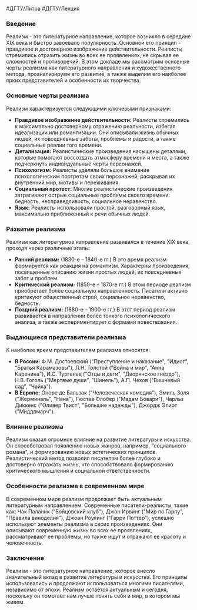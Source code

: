 #ДГТУ/Литра #ДГТУ/Лекция 
### Введение

Реализм - это литературное направление, которое возникло в середине XIX века и быстро завоевало популярность. Основной его принцип - правдивое и достоверное изображение действительности. Реалисты стремились отразить жизнь во всех ее проявлениях, не скрывая ее сложностей и противоречий. В этом докладе мы рассмотрим основные черты реализма как литературного направления и художественного метода, проанализируем его развитие, а также выделим его наиболее ярких представителей и особенности их творчества.

### Основные черты реализма

Реализм характеризуется следующими ключевыми признаками:

* **Правдивое изображение действительности:** Реалисты стремились к максимально достоверному отражению реальности, избегая идеализации или романтизации. Они описывали жизнь обычных людей, их повседневные заботы, проблемы и радости, а также социальные реалии того времени.
* **Детализация:** Реалистические произведения насыщены деталями, которые помогают воссоздать атмосферу времени и места, а также подчеркнуть индивидуальные черты персонажей.
* **Психологизм:** Реалисты уделяли большое внимание психологическим портретам своих персонажей, раскрывая их внутренний мир, мотивы и переживания. 
* **Социальный протест:** Многие реалистические произведения затрагивают острые социальные проблемы своего времени: бедность, несправедливость, социальное неравенство. 
* **Язык:** Реалисты использовали простой, разговорный язык, максимально приближенный к речи обычных людей.

### Развитие реализма

Реализм как литературное направление развивался в течение XIX века, проходя через различные этапы:

* **Ранний реализм:** (1830-е – 1840-е гг.) В это время реализм формируется как реакция на романтизм. Характерны произведения, посвященные описанию жизни простых людей, их повседневных забот и проблем. 
* **Критический реализм:** (1850-е – 1870-е гг.) В этом периоде реализм приобретает более социальную направленность. Писатели активно критикуют общественный строй, социальное неравенство, бедность. 
* **Поздний реализм:** (1880-е – 1900-е гг.) В этот период реализм развивается в направлении более тонкого психологического анализа, а также  экспериментирует с формами повествования.

### Выдающиеся представители реализма

К наиболее ярким представителям реализма относятся:

* **В России:** Ф.М. Достоевский ("Преступление и наказание", "Идиот", "Братья Карамазовы"), Л.Н. Толстой ("Война и мир", "Анна Каренина"), И.С. Тургенев ("Отцы и дети", "Дворянское гнездо"), Н.В. Гоголь ("Мертвые души", "Шинель"), А.П. Чехов ("Вишневый сад", "Чайка").
* **В Европе:** Оноре де Бальзак ("Человеческая комедия"), Эмиль Золя ("Жерминаль", "Нана"), Гюстав Флобер ("Мадам Бовари"), Чарльз Диккенс ("Оливер Твист", "Большие надежды"), Джордж Элиот ("Миддлмарч").

### Влияние реализма

Реализм оказал огромное влияние на развитие литературы и искусства. Он способствовал появлению новых жанров, например,  "социального романа", и формированию новых эстетических принципов. Реалистический метод позволил писателям более глубоко и достоверно отражать жизнь, что способствовало формированию критического мышления и социальной ответственности.

###  Особенности реализма в современном мире

В современном мире реализм продолжает быть актуальным литературным направлением. Современные писатели-реалисты, такие как:  Чак Паланик ("Бойцовский клуб"),  Джон Ирвинг ("Мир по Гарпу", "Правила виноделия"),  Джоан Роулинг ("Гарри Поттер"),  успешно используют элементы реализма в своих произведениях.  Они  описывают  современную жизнь во всех ее проявлениях,  рассматривают  ее  проблемы,  но  также  ищут  и  отражают  ее  красоту  и  человечность.

### Заключение

Реализм - это литературное направление, которое внесло значительный вклад в развитие литературы и искусства. Его принципы  использовались  и  продолжают  использоваться  многими  писателями,  независимо  от  эпохи.  Реализм  остаётся  актуальным  и  сегодня,  поскольку  он  помогает  нам  лучше  понять  себя  и  мир,  в  котором  мы  живем.  
